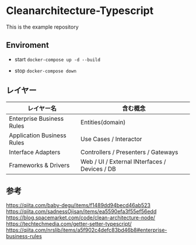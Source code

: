 # Cleanarchitecture-Typescript

This is the example repository

## Enviroment

- start
  `docker-compose up -d --build`

- stop
  `docker-compose down`

## レイヤー

| レイヤー名                 | 含む概念                                      |
| -------------------------- | --------------------------------------------- |
| Enterprise Business Rules  | Entities(domain)                              |
| Application Business Rules | Use Cases / Interactor                        |
| Interface Adapters         | Controllers / Presenters / Gateways           |
| Frameworks & Drivers       | Web / UI / External INterfaces / Devices / DB |

## 参考

https://qiita.com/baby-degu/items/f1489dd94becd46ab523
https://qiita.com/sadnessOjisan/items/ea5590efa3f55ef56edd
https://blog.spacemarket.com/code/clean-architecture-node/
https://techtechmedia.com/getter-setter-typescript/
https://qiita.com/nrslib/items/a5f902c4defc83bd46b8#enterprise-business-rules
